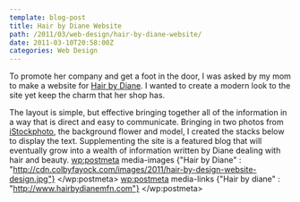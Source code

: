 ```yaml
---
template: blog-post
title: Hair by Diane Website
path: /2011/03/web-design/hair-by-diane-website/
date: 2011-03-10T20:58:00Z
categories: Web Design
---
```

To promote her company and get a foot in the door, I was asked by my mom to make a website for <a title="Visit Hair by Diane's website!" href="http://www.hairbydianemfn.com">Hair by Diane</a>. I wanted to create a modern look to the site yet keep the charm that her shop has.

The layout is simple, but effective bringing together all of the information in a way that is direct and easy to communicate. Bringing in two photos from <a title="Visit the website for iStockphoto!" href="http://www.istockphoto.com">iStockphoto</a>, the background flower and model, I created the stacks below to display the text. Supplementing the site is a featured blog that will eventually grow into a wealth of information written by Diane dealing with hair and beauty.
        <wp:postmeta>
            media-images
            {"Hair by Diane" : "http://cdn.colbyfayock.com/images/2011/hair-by-design-website-design.jpg"}
        </wp:postmeta>
        <wp:postmeta>
            media-links
            {"Hair by diane" : "http://www.hairbydianemfn.com"}
        </wp:postmeta>
    </item>